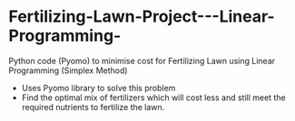 # Fertilizing-Lawn-Project---Linear-Programming-
Python code (Pyomo) to minimise cost for Fertilizing Lawn using Linear Programming (Simplex Method) 
- Uses Pyomo library to solve this problem
- Find the optimal mix of fertilizers which will cost less and still meet the required nutrients to fertilize the lawn.
